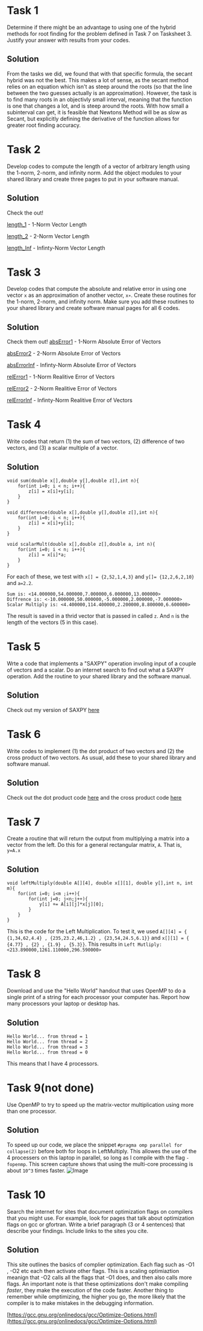 # Task 1
Determine if there might be an advantage to using one of the hybrid methods for root finding for the problem defined in Task 7 on Tasksheet 3. Justify your answer with results from your codes.

## Solution
From the tasks we did, we found that with that specific formula, the secant hybrid was not the best. This makes a lot of sense, as the secant method relies on an equation which isn't as steep around the roots (so that the line between the two guesses actually is an approximation). However, the task is to find many roots in an objectivly small interval, meaning that the function is one that changes a lot, and is steep around the roots. With how small a subinterval can get, it is feasible that Newtons Method will be as slow as Secant, but explicitly defining the derivative of the function allows for greater root finding accuracy.

# Task 2
Develop codes to compute the length of a vector of arbitrary length using the 1-norm, 2-norm, and infinity norm. Add the object modules to your shared library and create three pages to put in your software manual.

## Solution
Check the out!

[length_1](https://github.com/jakeat555/math4610/blob/master/SoftwareManual/length_1.md) - 1-Norm Vector Length

[length_2](https://github.com/jakeat555/math4610/blob/master/SoftwareManual/length_2.md) - 2-Norm Vector Length

[length_Inf](https://github.com/jakeat555/math4610/blob/master/SoftwareManual/length_Inf.md) - Infinty-Norm Vector Length

# Task 3 
Develop codes that compute the absolute and relative error in using one vector `x` as an approximation of another vector, `x∗`. Create these routines for the 1-norm, 2-norm, and infinity norm. Make sure you add these routines to your shared library and create software manual pages for all 6 codes.

## Solution
Check them out!
[absError1](https://github.com/jakeat555/math4610/blob/master/SoftwareManual/relError1.md) - 1-Norm Absolute Error of Vectors

[absError2](https://github.com/jakeat555/math4610/blob/master/SoftwareManual/relError2.md) - 2-Norm Absolute Error of Vectors

[absErrorInf](https://github.com/jakeat555/math4610/blob/master/SoftwareManual/relErrorInf.md) - Infinty-Norm Absolute Error of Vectors

[relError1](https://github.com/jakeat555/math4610/blob/master/SoftwareManual/relError1.md) - 1-Norm Realitive Error of Vectors

[relError2](https://github.com/jakeat555/math4610/blob/master/SoftwareManual/relError2.md) - 2-Norm Realitive Error of Vectors

[relErrorInf](https://github.com/jakeat555/math4610/blob/master/SoftwareManual/relErrorInf.md) - Infinty-Norm Realitive Error of Vectors

# Task 4
Write codes that return (1) the sum of two vectors, (2) difference of two vectors, and (3) a scalar multiple of a vector.

## Solution
```
void sum(double x[],double y[],double z[],int n){
	for(int i=0; i < n; i++){
		z[i] = x[i]+y[i];
	}
}

void difference(double x[],double y[],double z[],int n){
	for(int i=0; i < n; i++){
		z[i] = x[i]+y[i];
	}
}

void scalarMult(double x[],double z[],double a, int n){
	for(int i=0; i < n; i++){
		z[i] = x[i]*a;
	}
}
```
For each of these, we test with `x[] = {2,52,1,4,3}` and `y[]= {12,2,6,2,10}` and `a=2.2`.
```
Sum is: <14.000000,54.000000,7.000000,6.000000,13.000000>
Diffrence is: <-10.000000,50.000000,-5.000000,2.000000,-7.000000>
Scalar Multiply is: <4.400000,114.400000,2.200000,8.800000,6.600000>
```
The result is saved in a thrid vector that is passed in called `z`. And `n` is the length of the vectors (5 in this case).

# Task 5
Wrte a code that implements a "SAXPY" operation involing input of a couple of vectors and a scalar. Do an internet search to find out what a SAXPY operation. Add the routine to your shared library and the software manual.

## Solution
Check out my version of SAXPY [here](https://github.com/jakeat555/math4610/blob/master/SoftwareManual/SAXPY.md)

# Task 6
Write codes to implement (1) the dot product of two vectors and (2) the cross product of two vectors. As usual, add these to your shared library and software manual.

## Solution
Check out the dot product code [here](https://github.com/jakeat555/math4610/blob/master/SoftwareManual/dotProduct.md) and the cross product code [here](https://github.com/jakeat555/math4610/blob/master/SoftwareManual/crossProduct.md)

# Task 7
Create a routine that will return the output from multiplying a matrix into a vector from the left. Do this for a general rectangular matrix, `A`. That is, `y=A.x`

## Solution
```
void leftMultiply(double A[][4], double x[][1], double y[],int n, int m){
	for(int i=0; i<m ;i++){
		for(int j=0; j<n;j++){
			y[i] += A[i][j]*x[j][0];
		}
	}
}
```
This is the code for the Left Multiplication. To test it, we used `A[][4] = { {1,34,62,4.4} , {235,23.2,46,1.2} , {23,54,24.5,6.1}}` and 
`x[][1] = { {4.77} , {2} , {1.9} , {5.3}}`. This results in 
```Left Mutliply: <213.890000,1261.110000,296.590000>```


# Task 8
Download and use the "Hello World" handout that uses OpenMP to do a single print of a string for each processor your computer has. Report how many processors your laptop or desktop has.

## Solution
```
Hello World... from thread = 1
Hello World... from thread = 2
Hello World... from thread = 3
Hello World... from thread = 0
```
This means that I have 4 processors.

# Task 9(not done)
Use OpenMP to try to speed up the matrix-vector multiplication using more than one processor.

## Solution
To speed up our code, we place the snippet `#pragma omp parallel for collapse(2)` before both for loops in LeftMultiply. This allowes the use of the 4 processers on this laptop in parallel, so long as I compile with the flag `-fopenmp`. This screen capture shows that using the multi-core processing is about `10^3` times faster.
![Image](https://github.com/jakeat555/math4610/blob/master/Tasksheets/src/LeftButFaster.PNG)

# Task 10
Search the internet for sites that document optimization flags on compilers that you might use. For example, look for pages that talk about optimization flags on gcc or gfortran. Write a brief paragraph (3 or 4 sentences) that describe your findings. Include links to the sites you cite.

## Solution
This site outlines the basics of complier optimization. Each flag such as -O1 , -O2 etc each then activate other flags. This is a scaling optimiaztion meanign that -O2 calls all the flags that -O1 does, and then also calls more flags. An important note is that these optimizations don't make compiling *faster*, they make the execution of the code faster. Another thing to remember while omptimizing, the higher you go, the more likely that the compiler is to make mistakes in the debugging information.

[https://gcc.gnu.org/onlinedocs/gcc/Optimize-Options.html](https://gcc.gnu.org/onlinedocs/gcc/Optimize-Options.html)
